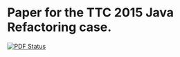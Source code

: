 Paper for the TTC 2015 Java Refactoring case.
=======

[![PDF Status](https://www.sharelatex.com/github/repos/FTSRG/paper-ttc15-java-refactoring/builds/latest/badge.svg)](https://www.sharelatex.com/github/repos/FTSRG/paper-ttc15-java-refactoring/builds/latest/output.pdf)
